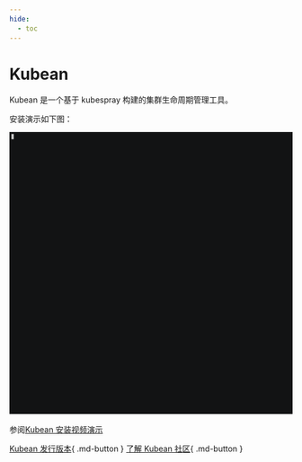 ```yaml
---
hide:
  - toc
---
```


# Kubean

Kubean 是一个基于 kubespray 构建的集群生命周期管理工具。

安装演示如下图：

![quick_start_image](images/quick_start.gif)

参阅[Kubean 安装视频演示](https://asciinema.org/a/511386)

[Kubean 发行版本](https://github.com/kubean-io/kubean/releases){ .md-button }
[了解 Kubean 社区](https://github.com/kubean-io/kubean){ .md-button }

